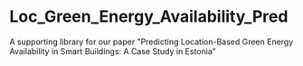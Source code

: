 # Loc_Green_Energy_Availability_Pred
A supporting library for our paper "Predicting Location-Based Green Energy Availability in Smart Buildings: A Case Study in Estonia"
